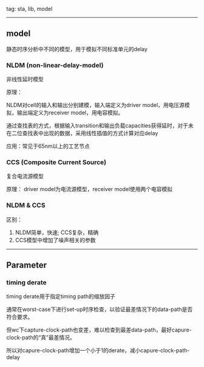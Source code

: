 tag: sta, lib, model

---

## model

静态时序分析中不同的模型，用于模拟不同标准单元的delay

### NLDM (non-linear-delay-model)

非线性延时模型

原理：

NLDM对cell的输入和输出分别建模，输入端定义为driver model，用电压源模拟，输出端定义为receiver model，用电容模拟。

通过查找表的方式，根据输入transition和输出负载capacities获得延时，对于未在二位查找表中出现的数据，采用线性插值的方式计算对应delay

应用：常见于65nm以上的工艺节点

### CCS (Composite Current Source)

复合电流源模型

原理： driver model为电流源模型，receiver model使用两个电容模拟

### NLDM & CCS

区别：
1. NLDM简单，快速; CCS复杂，精确
2. CCS模型中增加了噪声相关的参数

---
## Parameter

### timing derate

timing derate用于指定timing path的缩放因子

通常在worst-case下进行set-up时序检查，以验证最差情况下的data-path是否符合要求。

但wc下capture-clock-path也变差，难以检查到最差data-path，最好capure-clock-path的“真”最差情况。

所以对capure-clock-path增加一个小于1的derate，减小capure-clock-path-delay
